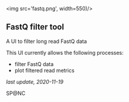 <img src='fastq.png', width=550)/>

<h2>FastQ filter tool</h2>

A UI to filter long read FastQ data

<p>This UI currently allows the following processes:</p>

* filter FastQ data
* plot filtered read metrics

<i>last update, 2020-11-19</i>

<p>SP@NC</p>